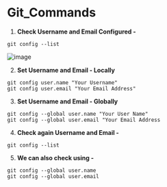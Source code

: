 # Git_Commands

1. **Check Username and Email Configured -**
```
git config --list
```
![image](https://user-images.githubusercontent.com/88997177/132237604-979f0f3e-e805-40f9-9e8c-348c01a3a484.png)

2. **Set Username and Email - Locally**
```
git config user.name "Your Username"
git config user.email "Your Email Address"
```

3. **Set Username and Email - Globally**
```
git config --global user.name "Your User Name"
git config --global user.email "Your Email Address
```

4. **Check again Username and Email -**
```
git config --list
```

5. **We can also check using -**
```
git config --global user.name
git config --global user.email
```
